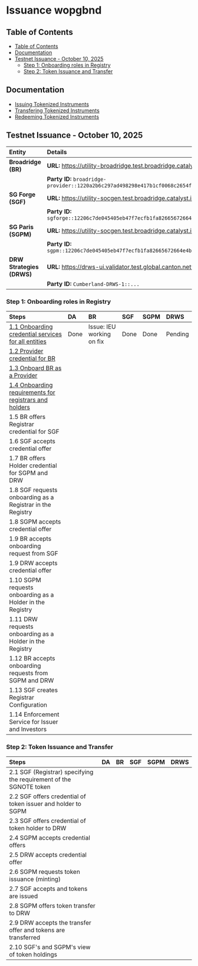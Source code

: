# Issuance wopgbnd <!-- omit in toc -->

## Table of Contents

- [Table of Contents](#table-of-contents)
- [Documentation](#documentation)
- [Testnet Issuance - October 10, 2025](#testnet-issuance---october-10-2025)
  - [Step 1: Onboarding roles in Registry](#step-1-onboarding-roles-in-registry)
  - [Step 2: Token Issuance and Transfer](#step-2-token-issuance-and-transfer)

## Documentation

- [Issuing Tokenized Instruments](https://docs.digitalasset.com/utilities/testnet/tutorials/issuance/introduction.html)
- [Transfering Tokenized Instruments](https://docs.digitalasset.com/utilities/testnet/tutorials/transfer/index.html)
- [Redeeming Tokenized Instruments](https://docs.digitalasset.com/utilities/testnet/tutorials/redemption/index.html)

## Testnet Issuance - October 10, 2025

| Entity                    | Details                                                                                                   |
| :------------------------ | :-------------------------------------------------------------------------------------------------------- |
| **Broadridge (BR)**       | **URL:** https://utility-broadridge.test.broadridge.catalyst.intellecteu.io                               |
|                           | **Party ID:** `broadridge-provider::1220a2b6c297ad498298e417b1cf0068c2654f309d35f0a4b04de6dafe3701e3b58e` |
| **SG Forge (SGF)**        | **URL:** https://utility-socgen.test.broadridge.catalyst.intellecteu.io                                   |
|                           | **Party ID:** `sgforge::12206c7de045405eb47f7ecfb1fa82665672664e4b9ab350b7064ef7bceb8bc8cbe3`             |
| **SG Paris (SGPM)**       | **URL:** https://utility-socgen.test.broadridge.catalyst.intellecteu.io                                   |
|                           | **Party ID:** `sgpm::12206c7de045405eb47f7ecfb1fa82665672664e4b9ab350b7064ef7bceb8bc8cbe3`                |
| **DRW Strategies (DRWS)** | **URL:** https://drws-ui.validator.test.global.canton.network.cumberland.io                               |
|                           | **Party ID:** `Cumberland-DRWS-1::...`                                                                    |

### Step 1: Onboarding roles in Registry

| Steps                                                                                                                                                                                             | DA   | BR                        | SGF  | SGPM | DRWS    |
| :------------------------------------------------------------------------------------------------------------------------------------------------------------------------------------------------ | :--- | :------------------------ | :--- | :--- | :------ |
| [1.1 Onboarding credential services for all entities](https://docs.digitalasset.com/utilities/testnet/tutorials/issuance/1-onboarding.html#onboarding-credential-services-for-all-entities)       | Done | Issue: IEU working on fix | Done | Done | Pending |
| [1.2 Provider credential for BR](https://docs.digitalasset.com/utilities/testnet/tutorials/issuance/1-onboarding.html#provider-credential)                                                        |      |                           |      |      |         |
| [1.3 Onboard BR as a Provider](https://docs.digitalasset.com/utilities/testnet/tutorials/issuance/1-onboarding.html#onboard-provider)                                                             |      |                           |      |      |         |
| [1.4 Onboarding requirements for registrars and holders](https://docs.digitalasset.com/utilities/testnet/tutorials/issuance/1-onboarding.html#onboarding-requirements-for-registrars-and-holders) |      |                           |      |      |         |
| 1.5 BR offers Registrar credential for SGF                                                                                                                                                        |      |                           |      |      |         |
| 1.6 SGF accepts credential offer                                                                                                                                                                  |      |                           |      |      |         |
| 1.7 BR offers Holder credential for SGPM and DRW                                                                                                                                                  |      |                           |      |      |         |
| 1.8 SGF requests onboarding as a Registrar in the Registry                                                                                                                                        |      |                           |      |      |         |
| 1.8 SGPM accepts credential offer                                                                                                                                                                 |      |                           |      |      |         |
| 1.9 BR accepts onboarding request from SGF                                                                                                                                                        |      |                           |      |      |         |
| 1.9 DRW accepts credential offer                                                                                                                                                                  |      |                           |      |      |         |
| 1.10 SGPM requests onboarding as a Holder in the Registry                                                                                                                                         |      |                           |      |      |         |
| 1.11 DRW requests onboarding as a Holder in the Registry                                                                                                                                          |      |                           |      |      |         |
| 1.12 BR accepts onboarding requests from SGPM and DRW                                                                                                                                             |      |                           |      |      |         |
| 1.13 SGF creates Registrar Configuration                                                                                                                                                          |      |                           |      |      |         |
| 1.14 Enforcement Service for Issuer and Investors                                                                                                                                                 |      |                           |      |      |         |

### Step 2: Token Issuance and Transfer

| Steps                                                              | DA   | BR   | SGF  | SGPM | DRWS |
| :----------------------------------------------------------------- | :--- | :--- | :--- | :--- | :--- |
| 2.1 SGF (Registrar) specifying the requirement of the SGNOTE token |      |      |      |      |      |
| 2.2 SGF offers credential of token issuer and holder to SGPM       |      |      |      |      |      |
| 2.3 SGF offers credential of token holder to DRW                   |      |      |      |      |      |
| 2.4 SGPM accepts credential offers                                 |      |      |      |      |      |
| 2.5 DRW accepts credential offer                                   |      |      |      |      |      |
| 2.6 SGPM requests token issuance (minting)                         |      |      |      |      |      |
| 2.7 SGF accepts and tokens are issued                              |      |      |      |      |      |
| 2.8 SGPM offers token transfer to DRW                              |      |      |      |      |      |
| 2.9 DRW accepts the transfer offer and tokens are transferred      |      |      |      |      |      |
| 2.10 SGF's and SGPM's view of token holdings                       |      |      |      |      |      |